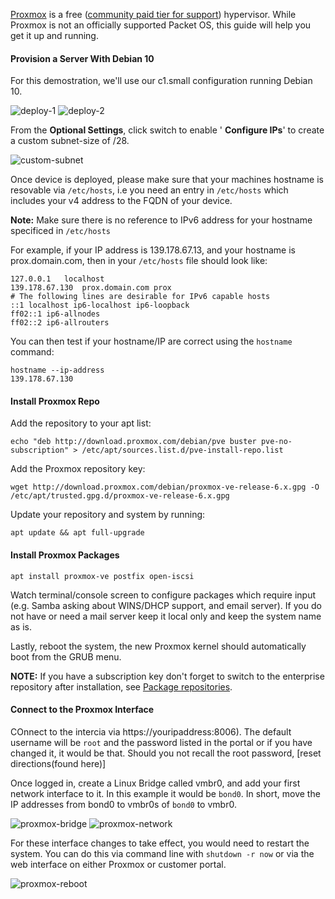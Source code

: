 <!-- <meta>
{
    "title":"Proxmox",
    "description":"Steps on converting a Debian10 server to the Proxmox virtulization platform",
    "tag":["VMs", "Proxmox", "Virtualization"],
    "seo-title": "Install Proxmox on Bare Metal - Packet Technical Guides",
    "seo-description": "Deploying Proxmox on Packet",
    "og-title": "Proxmox",
    "og-description":"Deploying Proxmox on Packet"
}
</meta> -->

[Proxmox](https://www.proxmox.com/en/) is a free ([community paid tier for support](https://www.proxmox.com/en/proxmox-mail-gateway/pricing)) hypervisor. While Proxmox is not an officially supported Packet OS, this guide will help you get it up and running.

#### Provision a Server With Debian 10
For this demostration, we'll use our c1.small configuration running Debian 10.

![deploy-1](/images/proxmox/proxmox-deploy-1.png)
![deploy-2](/images/proxmox/proxmox-deploy-2.png)

From the **Optional Settings**, click switch to enable ' **Configure IPs**' to create a custom subnet-size of /28.

![custom-subnet](/images/proxmox/proxmox-custom-subnet-new.png)

Once device is deployed, please make sure that your machines hostname is resovable via `/etc/hosts`, i.e you need an entry in `/etc/hosts` which includes your v4 address to the FQDN of your device.

**Note:** Make sure there is no reference to IPv6 address for your hostname specificed in `/etc/hosts`

For example, if your IP address is 139.178.67.13, and your hostname is prox.domain.com, then in your `/etc/hosts` file should look like:

```
127.0.0.1	localhost
139.178.67.130  prox.domain.com prox
# The following lines are desirable for IPv6 capable hosts
::1	localhost ip6-localhost ip6-loopback
ff02::1	ip6-allnodes
ff02::2	ip6-allrouters
````
You can then test if your hostname/IP are correct using the `hostname` command:
```
hostname --ip-address
139.178.67.130
```

#### Install Proxmox Repo
Add the repository to your apt list:
````
echo "deb http://download.proxmox.com/debian/pve buster pve-no-subscription" > /etc/apt/sources.list.d/pve-install-repo.list
````
Add the Proxmox repository key:
````
wget http://download.proxmox.com/debian/proxmox-ve-release-6.x.gpg -O /etc/apt/trusted.gpg.d/proxmox-ve-release-6.x.gpg
````
Update your repository and system by running:
````
apt update && apt full-upgrade
````
#### Install Proxmox Packages
````
apt install proxmox-ve postfix open-iscsi
````
Watch terminal/console screen to configure packages which require input (e.g. Samba asking about WINS/DHCP support, and email server). If you do not have or need a mail server keep it local only and keep the system name as is.

Lastly, reboot the system, the new Proxmox kernel should automatically boot from the GRUB menu.

**NOTE:** If you have a subscription key don't forget to switch to the enterprise repository after installation, see [Package repositories](https://pve.proxmox.com/wiki/Package_Repositories).


#### Connect to the Proxmox Interface
COnnect to the intercia via https://youripaddress:8006). The default username will be `root` and the password listed in the portal or if you have changed it, it would be that. Should you not recall the root password, [reset directions(found here)]

Once logged in, create a Linux Bridge called vmbr0, and add your first network interface to it. In this example it would be `bond0`. In short, move the IP addresses from bond0 to vmbr0s of `bond0` to vmbr0.

![proxmox-bridge](/images/proxmox/proxmox-bridge.png)
![proxmox-network](/images/proxmox/proxmox-network.png)

For these interface changes to take effect, you would need to restart the system. You can do this via command line with `shutdown -r now` or via the web interface on either Proxmox or customer portal.

![proxmox-reboot](/images/proxmox/proxmox-reboot.png)
